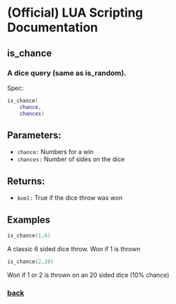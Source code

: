 
# (Official) LUA Scripting Documentation

## is_chance

### A dice query (same as is_random).

Spec:
```lua
is_chance(
	chance,
	chances)
```
## Parameters:
- `chance:` Numbers for a win
- `chances:` Number of sides on the dice
## Returns:
- `bool:` True if the dice throw was won
## Examples
```lua
is_chance(1,6)
```
A classic 6 sided dice throw. Won if 1 is thrown
```lua
is_chance(2,20)
```
Won if 1 or 2 is thrown on an 20 sided dice (10% chance)
### [back](../other)
